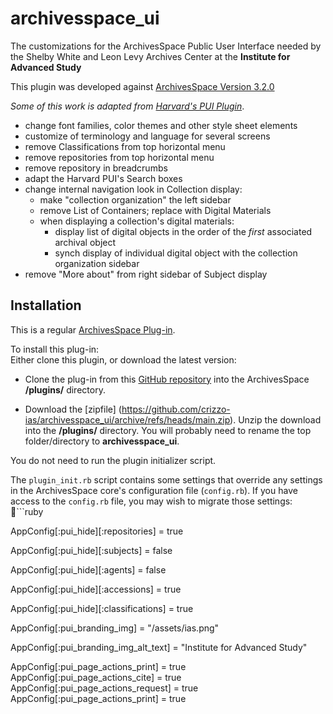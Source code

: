 ﻿﻿﻿﻿﻿﻿﻿﻿﻿archivesspace_ui===========The customizations for the ArchivesSpace Public User Interfaceneeded by  the Shelby White and Leon Levy Archives Center at the **Institute for Advanced Study**This plugin was developed against [ArchivesSpace Version 3.2.0](https://github.com/archivesspace/archivesspace/tree/v3.0.2)_Some of this work is adapted from [Harvard's PUI Plugin](https://github.com/harvard-library/aspace-hvd-pui)_.- change font families, color themes and other style sheet elements- customize of terminology and language for several screens- remove Classifications from top horizontal menu- remove repositories from top horizontal menu- remove repository in breadcrumbs- adapt the Harvard PUI's Search boxes - change internal navigation look in Collection display:  - make "collection organization" the left sidebar  - remove List of Containers; replace with Digital Materials  -  when displaying a collection's digital materials:     -  display list of digital objects in the order of the _first_ associated archival object     - synch display of individual digital object with the collection organization sidebar- remove "More about" from right sidebar of Subject display## <a name="install">Installation</a>This is a regular  [ArchivesSpace Plug-in](https://github.com/archivesspace/tech-docs/blob/master/customization/plugins.md).To install this plug-in:  Either clone this plugin, or download the latest version:   - Clone the plug-in from this [GitHub repository](https://github.com/crizzo-ias/archivesspace_ui) into the ArchivesSpace **/plugins/** directory.  - Download the [zipfile] (https://github.com/crizzo-ias/archivesspace_ui/archive/refs/heads/main.zip). Unzip the download into the **/plugins/** directory.  You will probably need to rename the top folder/directory to **archivesspace_ui**. You do not need to run the plugin initializer script.The `plugin_init.rb` script contains some settings that override any settings in the ArchivesSpace core's configuration file (`config.rb`).  If you have access to the `config.rb` file, you may wish to migrate those settings:```rubyAppConfig[:pui_hide][:repositories] = trueAppConfig[:pui_hide][:subjects] = falseAppConfig[:pui_hide][:agents] = falseAppConfig[:pui_hide][:accessions] = trueAppConfig[:pui_hide][:classifications] = trueAppConfig[:pui_branding_img] = "/assets/ias.png"AppConfig[:pui_branding_img_alt_text] = "Institute for Advanced Study"AppConfig[:pui_page_actions_print] = trueAppConfig[:pui_page_actions_cite] = trueAppConfig[:pui_page_actions_request] = trueAppConfig[:pui_page_actions_print] = true```See the [Technical Documentation](techdoc.md) for information on the modifications included in this plugin